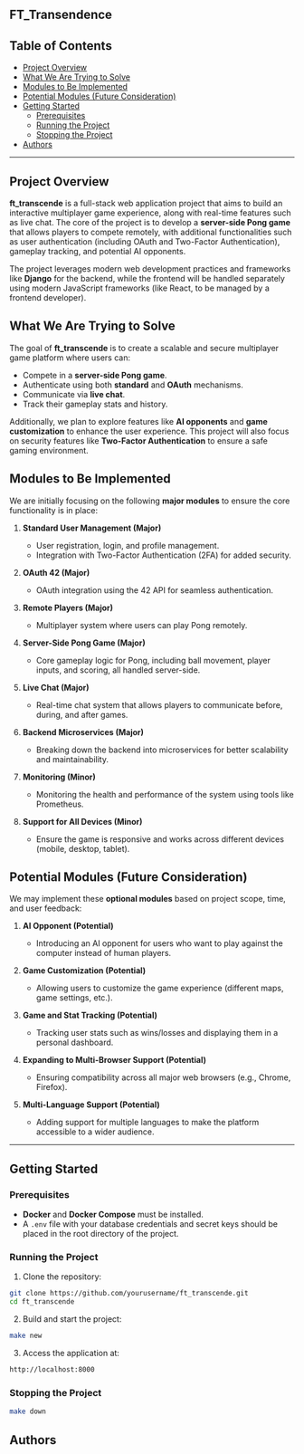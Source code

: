 ## FT_Transendence

## Table of Contents
- [Project Overview](#project-overview)
- [What We Are Trying to Solve](#what-we-are-trying-to-solve)
- [Modules to Be Implemented](#modules-to-be-implemented)
- [Potential Modules (Future Consideration)](#potential-modules-future-consideration)
- [Getting Started](#getting-started)
  - [Prerequisites](#prerequisites)
  - [Running the Project](#running-the-project)
  - [Stopping the Project](#stopping-the-project)
- [Authors](#authors)

---

## Project Overview

**ft_transcende** is a full-stack web application project that aims to build an interactive multiplayer game experience, along with real-time features such as live chat. The core of the project is to develop a **server-side Pong game** that allows players to compete remotely, with additional functionalities such as user authentication (including OAuth and Two-Factor Authentication), gameplay tracking, and potential AI opponents.

The project leverages modern web development practices and frameworks like **Django** for the backend, while the frontend will be handled separately using modern JavaScript frameworks (like React, to be managed by a frontend developer).

## What We Are Trying to Solve

The goal of **ft_transcende** is to create a scalable and secure multiplayer game platform where users can:
- Compete in a **server-side Pong game**.
- Authenticate using both **standard** and **OAuth** mechanisms.
- Communicate via **live chat**.
- Track their gameplay stats and history.

Additionally, we plan to explore features like **AI opponents** and **game customization** to enhance the user experience. This project will also focus on security features like **Two-Factor Authentication** to ensure a safe gaming environment.

## Modules to Be Implemented

We are initially focusing on the following **major modules** to ensure the core functionality is in place:

1. **Standard User Management (Major)**
   - User registration, login, and profile management.
   - Integration with Two-Factor Authentication (2FA) for added security.

2. **OAuth 42 (Major)**
   - OAuth integration using the 42 API for seamless authentication.
   
3. **Remote Players (Major)**
   - Multiplayer system where users can play Pong remotely.

4. **Server-Side Pong Game (Major)**
   - Core gameplay logic for Pong, including ball movement, player inputs, and scoring, all handled server-side.

5. **Live Chat (Major)**
   - Real-time chat system that allows players to communicate before, during, and after games.

6. **Backend Microservices (Major)**
   - Breaking down the backend into microservices for better scalability and maintainability.

7. **Monitoring (Minor)**
   - Monitoring the health and performance of the system using tools like Prometheus.

8. **Support for All Devices (Minor)**
   - Ensure the game is responsive and works across different devices (mobile, desktop, tablet).

## Potential Modules (Future Consideration)

We may implement these **optional modules** based on project scope, time, and user feedback:

1. **AI Opponent (Potential)**
   - Introducing an AI opponent for users who want to play against the computer instead of human players.

2. **Game Customization (Potential)**
   - Allowing users to customize the game experience (different maps, game settings, etc.).

3. **Game and Stat Tracking (Potential)**
   - Tracking user stats such as wins/losses and displaying them in a personal dashboard.

4. **Expanding to Multi-Browser Support (Potential)**
   - Ensuring compatibility across all major web browsers (e.g., Chrome, Firefox).

5. **Multi-Language Support (Potential)**
   - Adding support for multiple languages to make the platform accessible to a wider audience.

---

## Getting Started

### Prerequisites
- **Docker** and **Docker Compose** must be installed.
- A `.env` file with your database credentials and secret keys should be placed in the root directory of the project.

### Running the Project

1. Clone the repository:
```bash
git clone https://github.com/yourusername/ft_transcende.git
cd ft_transcende
```
2. Build and start the project:
```bash
make new
```
3. Access the application at:
```bash
http://localhost:8000
```

### Stopping the Project
```bash
make down
```

## Authors
